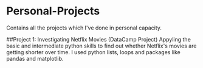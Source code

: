 # Personal-Projects
Contains all the projects which I've done in personal capacity.

##Project 1: Investigating Netflix Movies (DataCamp Project)
Appyling the basic and intermediate python skills to find out whether Netflix's movies are getting shorter over time. 
I used python lists, loops and packages like pandas and matplotlib. 
